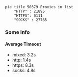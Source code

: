 
```mermaid
pie title 50379 Proxies in list
    "HTTP" : 21895
    "HTTPS": 6111
    "SOCKS" : 27765
```

### Some Info
#### Average Timeout

- mixed: 3.2s
- http: 1.4s
- https: 8.3s
- socks: 4.8s